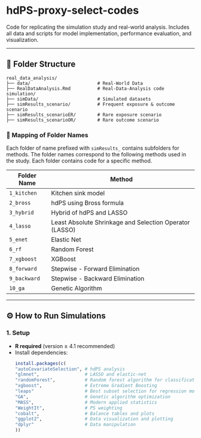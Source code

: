 # hdPS-proxy-select-codes
Code for replicating the simulation study and real-world analysis. Includes all data and scripts for model implementation, performance evaluation, and visualization.

---

## 📁 Folder Structure

```
real_data_analysis/
├── data/                         # Real-World Data
├── RealDataAnalysis.Rmd          # Real-Data-Analysis code
simulation/
├── simData/                      # Simulated datasets
├── simResults_scenario/          # Frequent exposure & outcome scenario
├── simResults_scenarioER/        # Rare exposure scenario
├── simResults_scenarioOR/        # Rare outcome scenario
```

### 📂 Mapping of Folder Names

Each folder of name prefixed with `simResults_` contains subfolders for methods. The folder names correspond to the following methods used in the study. Each folder contains code for a specific method.

| **Folder Name**        | **Method**                                                |
|-------------------------|------------------------------------------------------------|
| `1_kitchen`            | Kitchen sink model                                         |
| `2_bross`              | hdPS using Bross formula                                   |
| `3_hybrid`             | Hybrid of hdPS and LASSO                                   |
| `4_lasso`              | Least Absolute Shrinkage and Selection Operator (LASSO)    |
| `5_enet`               | Elastic Net                                                |
| `6_rf`                 | Random Forest                                              |
| `7_xgboost`            | XGBoost                                                    |
| `8_forward`            | Stepwise - Forward Elimination                             |
| `9_backward`           | Stepwise - Backward Elimination                            |
| `10_ga`                | Genetic Algorithm                                          |


---

## ⚙️ How to Run Simulations

### 1. Setup

- **R required** (version ≥ 4.1 recommended)
- Install dependencies:
  ```r
  install.packages(c(
  "autoCovariateSelection", # hdPS analysis
  "glmnet",                 # LASSO and elastic-net
  "randomForest",           # Random forest algorithm for classification/regression  
  "xgboost",                # Extreme Gradient Boosting
  "leaps"                   # Best subset selection for regression models  
  "GA",                     # Genetic algorithm optimization
  "MASS",                   # Modern applied statistics
  "WeightIt",               # PS weighting
  "cobalt",                 # Balance tables and plots
  "ggplot2",                # Data visualization and plotting
  "dplyr"                   # Data manipulation
  ))
  ```

